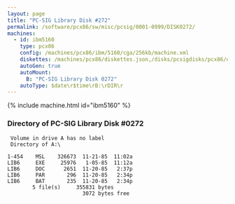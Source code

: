 ```yaml
---
layout: page
title: "PC-SIG Library Disk #272"
permalink: /software/pcx86/sw/misc/pcsig/0001-0999/DISK0272/
machines:
  - id: ibm5160
    type: pcx86
    config: /machines/pcx86/ibm/5160/cga/256kb/machine.xml
    diskettes: /machines/pcx86/diskettes.json,/disks/pcsigdisks/pcx86/diskettes.json
    autoGen: true
    autoMount:
      B: "PC-SIG Library Disk 0272"
    autoType: $date\r$time\rB:\rDIR\r
---
```


{% include machine.html id="ibm5160" %}

### Directory of PC-SIG Library Disk #0272

     Volume in drive A has no label
     Directory of A:\

    1-454    MSL    326673  11-21-85  11:02a
    LIB6     EXE     25976   1-05-85  11:12a
    LIB6     DOC      2651  11-20-85   2:37p
    LIB6     PAR       296  11-20-85   2:34p
    LIB6     BAT       235  11-20-85   2:34p
            5 file(s)     355831 bytes
                            3072 bytes free

